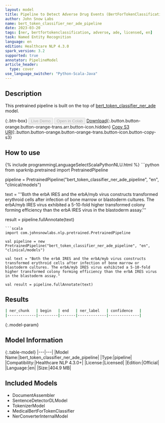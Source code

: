 ```yaml
---
layout: model
title: Pipeline to Detect Adverse Drug Events (BertForTokenClassification)
author: John Snow Labs
name: bert_token_classifier_ner_ade_pipeline
date: 2023-03-20
tags: [ner, bertfortokenclassification, adverse, ade, licensed, en]
task: Named Entity Recognition
language: en
edition: Healthcare NLP 4.3.0
spark_version: 3.2
supported: true
annotator: PipelineModel
article_header:
  type: cover
use_language_switcher: "Python-Scala-Java"
---
```


## Description

This pretrained pipeline is built on the top of [bert_token_classifier_ner_ade](https://nlp.johnsnowlabs.com/2022/01/04/bert_token_classifier_ner_ade_en.html) model.

{:.btn-box}
<button class="button button-orange" disabled>Live Demo</button>
<button class="button button-orange" disabled>Open in Colab</button>
[Download](https://s3.amazonaws.com/auxdata.johnsnowlabs.com/clinical/models/bert_token_classifier_ner_ade_pipeline_en_4.3.0_3.2_1679308398107.zip){:.button.button-orange.button-orange-trans.arr.button-icon.hidden}
[Copy S3 URI](s3://auxdata.johnsnowlabs.com/clinical/models/bert_token_classifier_ner_ade_pipeline_en_4.3.0_3.2_1679308398107.zip){:.button.button-orange.button-orange-trans.button-icon.button-copy-s3}

## How to use



<div class="tabs-box" markdown="1">
{% include programmingLanguageSelectScalaPythonNLU.html %}
```python
from sparknlp.pretrained import PretrainedPipeline

pipeline = PretrainedPipeline("bert_token_classifier_ner_ade_pipeline", "en", "clinical/models")

text = '''Both the erbA IRES and the erbA/myb virus constructs transformed erythroid cells after infection of bone marrow or blastoderm cultures. The erbA/myb IRES virus exhibited a 5-10-fold higher transformed colony forming efficiency than the erbA IRES virus in the blastoderm assay.'''

result = pipeline.fullAnnotate(text)
```
```scala
import com.johnsnowlabs.nlp.pretrained.PretrainedPipeline

val pipeline = new PretrainedPipeline("bert_token_classifier_ner_ade_pipeline", "en", "clinical/models")

val text = "Both the erbA IRES and the erbA/myb virus constructs transformed erythroid cells after infection of bone marrow or blastoderm cultures. The erbA/myb IRES virus exhibited a 5-10-fold higher transformed colony forming efficiency than the erbA IRES virus in the blastoderm assay."

val result = pipeline.fullAnnotate(text)
```
</div>

## Results

```bash
| ner_chunk   | begin   | end   | ner_label   | confidence   |
|-------------|---------|-------|-------------|--------------|
```

{:.model-param}
## Model Information

{:.table-model}
|---|---|
|Model Name:|bert_token_classifier_ner_ade_pipeline|
|Type:|pipeline|
|Compatibility:|Healthcare NLP 4.3.0+|
|License:|Licensed|
|Edition:|Official|
|Language:|en|
|Size:|404.9 MB|

## Included Models

- DocumentAssembler
- SentenceDetectorDLModel
- TokenizerModel
- MedicalBertForTokenClassifier
- NerConverterInternalModel